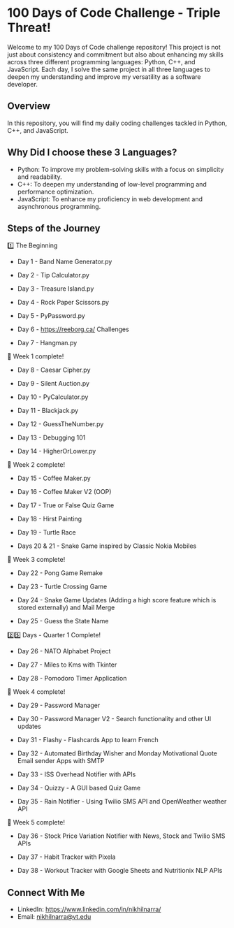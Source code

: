 # 100 Days of Code Challenge - Triple Threat!

Welcome to my 100 Days of Code challenge repository! This project is not just about consistency and commitment but also about enhancing my skills across three different programming languages: Python, C++, and JavaScript. Each day, I solve the same project in all three languages to deepen my understanding and improve my versatility as a software developer.

## Overview

In this repository, you will find my daily coding challenges tackled in Python, C++, and JavaScript.

## Why Did I choose these 3 Languages?
- Python: To improve my problem-solving skills with a focus on simplicity and readability.
- C++: To deepen my understanding of low-level programming and performance optimization.
- JavaScript: To enhance my proficiency in web development and asynchronous programming.

## Steps of the Journey
:one: The Beginning

- Day 1 - Band Name Generator.py

- Day 2 - Tip Calculator.py

- Day 3 - Treasure Island.py

- Day 4 - Rock Paper Scissors.py

- Day 5 - PyPassword.py

- Day 6 - https://reeborg.ca/ Challenges

- Day 7 - Hangman.py

:checkered_flag: Week 1 complete!

- Day 8 - Caesar Cipher.py

- Day 9 - Silent Auction.py

- Day 10 - PyCalculator.py

- Day 11 - Blackjack.py

- Day 12 - GuessTheNumber.py

- Day 13 - Debugging 101

- Day 14 - HigherOrLower.py

:checkered_flag: Week 2 complete!

- Day 15 - Coffee Maker.py

- Day 16 - Coffee Maker V2 (OOP)

- Day 17 - True or False Quiz Game

- Day 18 - Hirst Painting

- Day 19 - Turtle Race

- Days 20 & 21 - Snake Game inspired by Classic Nokia Mobiles

:checkered_flag: Week 3 complete!

- Day 22 - Pong Game Remake

- Day 23 - Turtle Crossing Game

- Day 24 - Snake Game Updates (Adding a high score feature which is stored externally) and Mail Merge

- Day 25 - Guess the State Name

:two::five: Days - Quarter 1 Complete!

- Day 26 - NATO Alphabet Project

- Day 27 - Miles to Kms with Tkinter

- Day 28 - Pomodoro Timer Application

:checkered_flag: Week 4 complete!

- Day 29 - Password Manager

- Day 30 - Password Manager V2 - Search functionality and other UI updates

- Day 31 - Flashy - Flashcards App to learn French

- Day 32 - Automated Birthday Wisher and Monday Motivational Quote Email sender Apps with SMTP

- Day 33 - ISS Overhead Notifier with APIs

- Day 34 - Quizzy - A GUI based Quiz Game

- Day 35 - Rain Notifier - Using Twilio SMS API and OpenWeather weather API

:checkered_flag: Week 5 complete!

- Day 36 - Stock Price Variation Notifier with News, Stock and Twilio SMS APIs

- Day 37 - Habit Tracker with Pixela

- Day 38 - Workout Tracker with Google Sheets and Nutritionix NLP APIs

## Connect With Me
- LinkedIn: https://www.linkedin.com/in/nikhilnarra/
- Email: nikhilnarra@vt.edu
